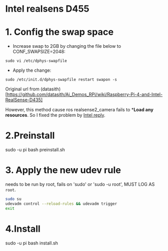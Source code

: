 # Intel realsens D455

# 1. Config the swap space

+ Increase swap to 2GB by changing the file below to CONF_SWAPSIZE=2048:

```
sudo vi /etc/dphys-swapfile
```

+ Apply the change:

```
sudo /etc/init.d/dphys-swapfile restart swapon -s
```

Original url from (datasith)[https://github.com/datasith/Ai_Demos_RPi/wiki/Raspberry-Pi-4-and-Intel-RealSense-D435]

However, this method cause ros realsense2_camera fails to ***Load any resources**. So I fixed the problem by [Intel reply](https://github.com/IntelRealSense/librealsense/issues/7312#issuecomment-694701288).


# 2.Preinstall

sudo -u pi bash preinstall.sh

# 3. Apply the new udev rule
needs to be run by root, fails on 'sudo' or 'sudo -u root', MUST LOG AS `root`.
```bash
sudo su
udevadm control --reload-rules && udevadm trigger
exit
```
# 4.Install

sudo -u pi bash install.sh
